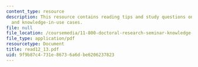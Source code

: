 ```yaml
---
content_type: resource
description: This resource contains reading tips and study questions on student briefs
  and knowledge-in-use cases.
file: null
file_location: /coursemedia/11-800-doctoral-research-seminar-knowledge-in-the-public-arena-spring-2007/9f9b87c4731e86736a6dbe6206237823_read12_13.pdf
file_type: application/pdf
resourcetype: Document
title: read12_13.pdf
uid: 9f9b87c4-731e-8673-6a6d-be6206237823
---
```

